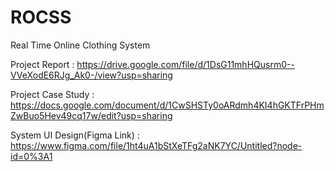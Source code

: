 # ROCSS
Real Time Online Clothing System

Project Report :
https://drive.google.com/file/d/1DsG11mhHQusrm0--VVeXodE6RJg_Ak0-/view?usp=sharing

Project Case Study :
https://docs.google.com/document/d/1CwSHSTy0oARdmh4KI4hGKTFrPHmZwBuo5Hev49cq17w/edit?usp=sharing

System UI Design(Figma Link) :
https://www.figma.com/file/1ht4uA1bStXeTFg2aNK7YC/Untitled?node-id=0%3A1
